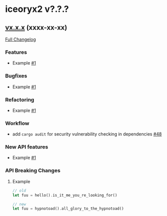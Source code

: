 # iceoryx2 v?.?.?

## [vx.x.x](https://github.com/larry-robotics/iceoryx2/tree/vx.x.x) (xxxx-xx-xx) <!--NOLINT remove this when tag is set-->

[Full Changelog](https://github.com/larry-robotics/iceoryx2/compare/vx.x.x...vx.x.x) <!--NOLINT remove this when tag is set-->

### Features

 * Example [#1](https://github.com/larry-robotics/iceoryx2/issues/1)

### Bugfixes

 * Example [#1](https://github.com/larry-robotics/iceoryx2/issues/1)

### Refactoring

 * Example [#1](https://github.com/larry-robotics/iceoryx2/issues/1)

### Workflow

 * add `cargo audit` for security vulnerability checking in dependencies [#48](https://github.com/eclipse-iceoryx/iceoryx2/issues/48)

### New API features

 * Example [#1](https://github.com/larry-robotics/iceoryx2/issues/1)

### API Breaking Changes

1. Example

    ```rust
    // old
    let fuu = hello().is_it_me_you_re_looking_for()

    // new
    let fuu = hypnotoad().all_glory_to_the_hypnotoad()
    ```

